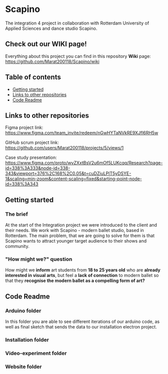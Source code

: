 # Scapino
The integration 4 project in collaboration with Rotterdam University of Applied Sciences and dance studio Scapino.

## Check out our WIKI page!
Everything about this project you can find in this repository **Wiki** page: https://github.com/Marat200118/Scapino/wiki
 
## Table of contents
- [Getting started](#getting-started)
- [Links to other repositories](#links-to-other-repositories)
- [Code Readme](#code-readme)

## Links to other repositories
Figma project link: https://www.figma.com/team_invite/redeem/nGwHYTaNVkRE9XJfl6RH5w

GitHub scrum project link: https://github.com/users/Marat200118/projects/5/views/1

Case study presentation: https://www.figma.com/proto/wvZXxtBsV2u6mOf5LUKcqq/Research?page-id=338%3A333&node-id=338-343&viewport=376%2C168%2C0.05&t=cuDZiuLPlT5yDSYE-1&scaling=min-zoom&content-scaling=fixed&starting-point-node-id=338%3A343

## Getting started

### The brief
At the start of the Integration project we were introduced to the client and their needs. We work with Scapino - modern ballet studio, based in Rotterdam. The main problem, that we are going to solve for them is that Scapino wants to attract younger target audience to their shows and community.

### "How might we?" question
How might we **inform** art students from **18 to 25 years old** who are **already interested in visual arts**, but feel a **lack of connection** to modern ballet so that they **recognise the modern ballet as a compelling form of art?**


## Code Readme

### Arduino folder
In this folder you are able to see different iterations of our arduino code, as well as final sketch that sends the data to our installation electron project.

### Installation folder

### Video-experiment folder

### Website folder
